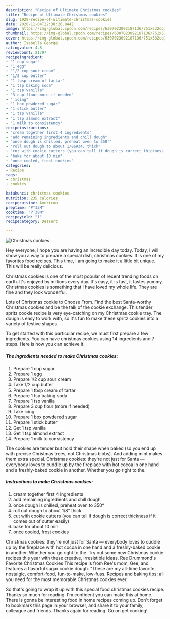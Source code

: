 ```yaml
---
description: "Recipe of Ultimate Christmas cookies"
title: "Recipe of Ultimate Christmas cookies"
slug: 1929-recipe-of-ultimate-christmas-cookies
date: 2020-11-04T22:38:26.844Z
image: https://img-global.cpcdn.com/recipes/6307023092187136/751x532cq70/christmas-cookies-recipe-main-photo.jpg
thumbnail: https://img-global.cpcdn.com/recipes/6307023092187136/751x532cq70/christmas-cookies-recipe-main-photo.jpg
cover: https://img-global.cpcdn.com/recipes/6307023092187136/751x532cq70/christmas-cookies-recipe-main-photo.jpg
author: Isabella George
ratingvalue: 4.8
reviewcount: 21797
recipeingredient:
- "1 cup sugar"
- "1 egg"
- "1/2 cup sour cream"
- "1/2 cup butter"
- "1 tbsp cream of tartar"
- "1 tsp baking soda"
- "1 tsp vanilla"
- "3 cup flour more if needed"
- " icing"
- "1 box powdered sugar"
- "1 stick butter"
- "1 tsp vanilla"
- "1 tsp almond extract"
- "1 milk to consistency"
recipeinstructions:
- "cream together first 4 ingredients"
- "add remaining ingredients and chill dough"
- "once dough is chilled, preheat oven to 350°"
- "roll out dough to about 1/8&#34; thick"
- "cut with cookie cutters (you can tell if dough is correct thickness if it comes out of cutter easily)"
- "bake for about 10 min"
- "once cooled, frost cookies"
categories:
- Recipe
tags:
- christmas
- cookies

katakunci: christmas cookies 
nutrition: 235 calories
recipecuisine: American
preptime: "PT13M"
cooktime: "PT38M"
recipeyield: "1"
recipecategory: Dessert

---
```



![Christmas cookies](https://img-global.cpcdn.com/recipes/6307023092187136/751x532cq70/christmas-cookies-recipe-main-photo.jpg)

Hey everyone, I hope you are having an incredible day today. Today, I will show you a way to prepare a special dish, christmas cookies. It is one of my favorites food recipes. This time, I am going to make it a little bit unique. This will be really delicious.

Christmas cookies is one of the most popular of recent trending foods on earth. It's enjoyed by millions every day. It's easy, it is fast, it tastes yummy. Christmas cookies is something that I have loved my whole life. They are fine and they look wonderful.

Lots of Christmas cookie to Choose From. Find the best Santa-worthy Christmas cookies and be the talk of the cookie exchange. This tender spritz cookie recipe is very eye-catching on my Christmas cookie tray. The dough is easy to work with, so it&#39;s fun to make these spritz cookies into a variety of festive shapes.


To get started with this particular recipe, we must first prepare a few ingredients. You can have christmas cookies using 14 ingredients and 7 steps. Here is how you can achieve it.

<!--inarticleads1-->

##### The ingredients needed to make Christmas cookies:

1. Prepare 1 cup sugar
1. Prepare 1 egg
1. Prepare 1/2 cup sour cream
1. Take 1/2 cup butter
1. Prepare 1 tbsp cream of tartar
1. Prepare 1 tsp baking soda
1. Prepare 1 tsp vanilla
1. Prepare 3 cup flour (more if needed)
1. Take  icing
1. Prepare 1 box powdered sugar
1. Prepare 1 stick butter
1. Get 1 tsp vanilla
1. Get 1 tsp almond extract
1. Prepare 1 milk to consistency


The cookies are tender but hold their shape when baked (so you end up with precise Christmas trees, not Christmas blobs). And adding mint makes them extra special. Christmas cookies: they&#39;re not just for Santa — everybody loves to cuddle up by the fireplace with hot cocoa in one hand and a freshly-baked cookie in another. Whether you go right to the. 

<!--inarticleads2-->

##### Instructions to make Christmas cookies:

1. cream together first 4 ingredients
1. add remaining ingredients and chill dough
1. once dough is chilled, preheat oven to 350°
1. roll out dough to about 1/8&#34; thick
1. cut with cookie cutters (you can tell if dough is correct thickness if it comes out of cutter easily)
1. bake for about 10 min
1. once cooled, frost cookies


Christmas cookies: they&#39;re not just for Santa — everybody loves to cuddle up by the fireplace with hot cocoa in one hand and a freshly-baked cookie in another. Whether you go right to the. Try out some new Christmas cookie recipes this year with these creative, irresistible ideas. Ree Drummond&#39;s Favorite Christmas Cookies This recipe is from Ree&#39;s mom, Gee, and features a flavorful sugar cookie dough. &#34;These are my all-time favorite, nostalgic, comfort-food, fun-to-make, low-fuss. Recipes and baking tips; all you need for the most memorable Christmas cookies ever. 

So that's going to wrap it up with this special food christmas cookies recipe. Thanks so much for reading. I'm confident you can make this at home. There is gonna be interesting food in home recipes coming up. Don't forget to bookmark this page in your browser, and share it to your family, colleague and friends. Thanks again for reading. Go on get cooking!
